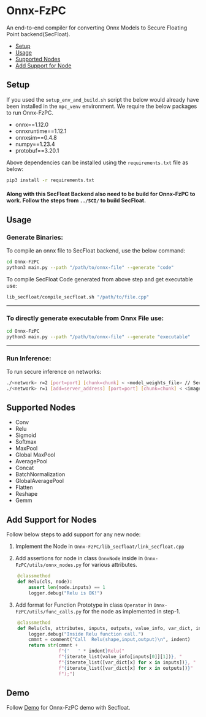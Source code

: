 # Onnx-FzPC 
An end-to-end compiler for converting Onnx Models to Secure Floating Point backend(SecFloat).
- [Setup](#setup)
- [Usage](#usage)
- [Supported Nodes](#supported-nodes)
- [Add Support for Node](#add-support-for-nodes)

## Setup
If you used the `setup_env_and_build.sh` script the below would already have been installed in the `mpc_venv` environment. We require the below packages to run Onnx-FzPC.
- onnx==1.12.0
- onnxruntime==1.12.1
- onnxsim==0.4.8
- numpy==1.23.4
- protobuf==3.20.1

Above dependencies can be installed using the `requirements.txt` file as below:
```bash
pip3 install -r requirements.txt
```

#### Along with this SecFloat Backend also need to be build for Onnx-FzPC to work. Follow the steps from `../SCI/` to build SecFloat.

## Usage

### Generate Binaries:  
To compile an onnx file to SecFloat backend, use the below command:
```bash
cd Onnx-FzPC 
python3 main.py --path "/path/to/onnx-file" --generate "code"
```

To compile SecFloat Code generated from above step and get executable use:
```bash
lib_secfloat/compile_secfloat.sh "/path/to/file.cpp"
```

---
### To directly generate executable from Onnx File use:
```bash
cd Onnx-FzPC 
python3 main.py --path "/path/to/onnx-file" --generate "executable"
```
---
### Run Inference:
To run secure inference on networks:

```bash
./<network> r=2 [port=port] [chunk=chunk] < <model_weights_file> // Server
./<network> r=1 [add=server_address] [port=port] [chunk=chunk] < <image_file> // Client
```

## Supported Nodes
- Conv
- Relu
- Sigmoid
- Softmax
- MaxPool
- Global MaxPool
- AveragePool
- Concat
- BatchNormalization
- GlobalAveragePool
- Flatten
- Reshape
- Gemm

## Add Support for Nodes
Follow below steps to add support for any new node:

1. Implement the Node in `Onnx-FzPC/lib_secfloat/link_secfloat.cpp`

2. Add assertions for node in class `OnnxNode` inside in `Onnx-FzPC/utils/onnx_nodes.py` for various attributes.
```python
    @classmethod
    def Relu(cls, node):
        assert len(node.inputs) == 1
        logger.debug("Relu is OK!")
```
3. Add format for Function Prototype in class `Operator` in `Onnx-FzPC/utils/func_calls.py` for the node as implemented in step-1.
```python
    @classmethod
    def Relu(cls, attributes, inputs, outputs, value_info, var_dict, indent):
        logger.debug("Inside Relu function call.")
        cmmnt = comment("Call  Relu(shape,input,output)\n", indent)
        return str(cmmnt +
                   f"{'   ' * indent}Relu("
                   f"{iterate_list(value_info[inputs[0]][1])}, "
                   f"{iterate_list([var_dict[x] for x in inputs])}, "
                   f"{iterate_list([var_dict[x] for x in outputs])}"
                   f");")
```

## Demo
Follow [Demo](demo/Readme.md) for Onnx-FzPC demo with Secfloat.


